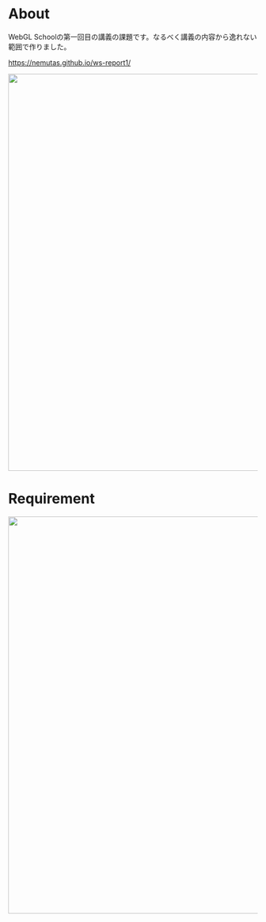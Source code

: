 # About

WebGL Schoolの第一回目の講義の課題です。なるべく講義の内容から逸れない範囲で作りました。

https://nemutas.github.io/ws-report1/

<img src='https://github.com/nemutas/ws-report1/assets/46724121/2bf530e4-b0b6-43be-bb8f-e81e3139be69' width='800' />

# Requirement

<img src='https://github.com/nemutas/ws-report1/assets/46724121/b774308d-2228-4d92-9eeb-03ece2d42228' width='800' />
